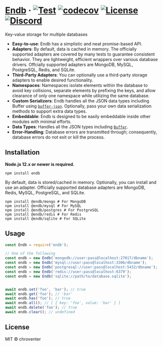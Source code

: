 # [Endb](https://endb.js.org) &middot; [![Test](https://github.com/chroventer/endb/workflows/Test/badge.svg)](https://github.com/chroventer/endb) [![codecov](https://codecov.io/gh/chroventer/endb/branch/master/graph/badge.svg)](https://codecov.io/gh/chroventer/endb) [![License](https://badgen.net/github/license/chroventer/endb)](https://github.com/chroventer/endb/blob/master/LICENSE) [![Discord](https://discordapp.com/api/guilds/697425515363172362/embed.png)](https://discord.gg/d5SYmjj)

Key-value storage for multiple databases

- **Easy-to-use**: Endb has a simplistic and neat promise-based API.
- **Adapters**: By default, data is cached in memory. The officially supported adapters are covered by many tests to guarantee consistent behavior. They are lightweight, efficient wrappers over various database drivers. Offcially supported adapters are MongoDB, MySQL, PostgreSQL, Redis, and SQLite.
- **Third-Party Adapters**: You can optionally use a third-party storage adapters to enable desired functionality.
- **Namespaces**: Namespaces isolate elements within the database to avoid key collisions, separate elements by prefixing the keys, and allow clearance of only one namespace while utilizing the same database.
- **Custom Serializers**: Endb handles all the JSON data types including Buffer using [`buffer-json`](https://github.com/jprichardson/buffer-json). Optionally, pass your own data serialization methods to support extra data types.
- **Embeddable**: Endb is designed to be easily embeddable inside other modules with minimal efforts.
- **Data Types**: Handles all the JSON types including [`Buffer`](https://nodejs.org/api/buffer.html).
- **Error-Handling**: Database errors are transmitted through; consequently, database errors do not exit or kill the process.

## Installation

**Node.js 12.x or newer is required.**

```shell
npm install endb
```

By default, data is stored/cached in memory. Optionally, you can install and use an adapter. Officially supported database adapters are MongoDB, Redis, MySQL, PostgreSQL, and SQLite.

```shell
npm install @endb/mongo # For MongoDB
npm install @endb/mysql # For MySQL
npm install @endb/postgres # For PostgreSQL
npm install @endb/redis # For Redis
npm install @endb/sqlite # For SQLite
```

## Usage

```javascript
const Endb = require('endb');

// One of the following
const endb = new Endb('mongodb://user:pass@localhost:27017/dbname');
const endb = new Endb('mysql://user:pass@localhost:3306/dbname');
const endb = new Endb('postgresql://user:pass@localhost:5432/dbname');
const endb = new Endb('redis://user:pass@localhost:6379');
const endb = new Endb('sqlite://path/to/database.sqlite');


await endb.set('foo', 'bar'); // true
await endb.get('foo'); // 'bar'
await endb.has('foo'); // true
await endb.all(); // [ { key: 'foo', value: 'bar' } ]
await endb.delete('foo'); // true
await endb.clear(); // undefined
```

## License

MIT © chroventer